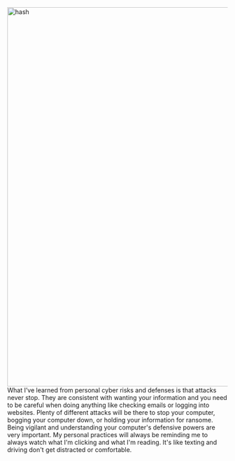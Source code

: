 <img width="1898" height="866" alt="hash" src="https://github.com/user-attachments/assets/2db662be-a002-46e6-bfff-6ad92c221160" />
What I’ve learned from personal cyber risks and defenses is that attacks never stop. They are consistent with wanting your information and you need to be careful when doing anything like checking emails or logging into websites. 
Plenty of different attacks will be there to stop your computer, bogging your computer down, or holding your information for ransome. Being vigilant and understanding your computer's defensive powers are very important. My personal 
practices will always be reminding me to always watch what I'm clicking and what I'm reading. It's like texting and driving don't get distracted or comfortable. 
